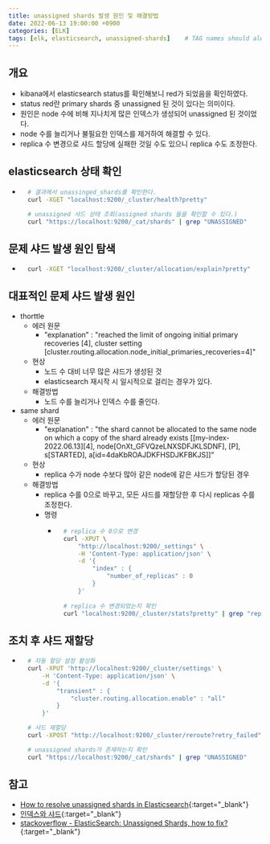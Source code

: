 ```yaml
---
title: unassigned shards 발생 원인 및 해결방법
date: 2022-06-13 19:00:00 +0900
categories: [ELK]
tags: [elk, elasticsearch, unassigned-shards]    # TAG names should always be lowercase
---
```

## 개요
- kibana에서 elasticsearch status를 확인해보니 red가 되었음을 확인하였다.
- status red란 primary shards 중 unassigned 된 것이 있다는 의미이다.
- 원인은 node 수에 비해 지나치게 많은 인덱스가 생성되어 unassigned 된 것이었다.
- node 수를 늘리거나 불필요한 인덱스를 제거하여 해결할 수 있다.
- replica 수 변경으로 샤드 할당에 실패한 것일 수도 있으니 replica 수도 조정한다.

## elasticsearch 상태 확인
- ```bash
    # 결과에서 unassinged_shards를 확인한다.
    curl -XGET "localhost:9200/_cluster/health?pretty"

    # unassigned 샤드 상태 조회(assigned shards 들을 확인할 수 있다.)
    curl "https://localhost:9200/_cat/shards" | grep "UNASSIGNED"
    ```

## 문제 샤드 발생 원인 탐색
- ```bash
    curl -XGET "localhost:9200/_cluster/allocation/explain?pretty"
    ```

## 대표적인 문제 샤드 발생 원인
- thorttle
    - 에러 원문
        - "explanation" : "reached the limit of ongoing initial primary recoveries [4], cluster setting [cluster.routing.allocation.node_initial_primaries_recoveries=4]"
    - 현상
        - 노드 수 대비 너무 많은 샤드가 생성된 것
        - elasticsearch 재시작 시 일시적으로 걸리는 경우가 있다.
    - 해결방법
        - 노드 수를 늘리거나 인덱스 수를 줄인다.
- same shard
    - 에러 원문
        - "explanation" : "the shard cannot be allocated to the same node on which a copy of the shard already exists [[my-index-2022.06.13][4], node[OnXt_GFVQzeLNXSDFJKLSDNF], [P], s[STARTED], a[id=4daKbROAJDKFHSDJKFBKJS]]"
    - 현상
        - replica 수가 node 수보다 많아 같은 node에 같은 샤드가 할당된 경우
    - 해결방법
        - replica 수를 0으로 바꾸고, 모든 샤드를 재할당한 후 다시 replicas 수를 조정한다.
        - 명령
            - ```bash
                # replica 수 0으로 변경
                curl -XPUT \
                    "http://localhost:9200/_settings" \
                    -H 'Content-Type: application/json' \
                    -d '{
                        "index" : {
                            "number_of_replicas" : 0
                        }
                    }'
                
                # replica 수 변경되었는지 확인
                curl "localhost:9200/_cluster/stats?pretty" | grep "replication"
                ```
                
## 조치 후 샤드 재할당
- ```bash
    # 자동 할당 설정 활성화
    curl -XPUT 'http://localhost:9200/_cluster/settings' \
        -H 'Content-Type: application/json' \
        -d '{
            "transient" : {
                "cluster.routing.allocation.enable" : "all"
            }
        }'

    # 샤드 재할당
    curl -XPOST "http://localhost:9200/_cluster/reroute?retry_failed"

    # unassigned shards가 존재하는지 확인
    curl "https://localhost:9200/_cat/shards" | grep "UNASSIGNED"
    ```

## 참고
- [How to resolve unassigned shards in Elasticsearch](https://www.datadoghq.com/blog/elasticsearch-unassigned-shards/){:target="_blank"}
- [인덱스와 샤드](https://esbook.kimjmin.net/03-cluster/3.2-index-and-shards){:target="_blank"}
- [stackoverflow - ElasticSearch: Unassigned Shards, how to fix?](https://stackoverflow.com/questions/19967472/elasticsearch-unassigned-shards-how-to-fix){:target="_blank"}
